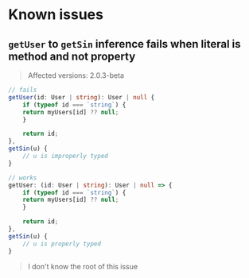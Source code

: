 # Known issues

## `getUser` to `getSin` inference fails when literal is method and not property

> Affected versions: 2.0.3-beta

```ts
// fails
getUser(id: User | string): User | null {
    if (typeof id === `string`) {
    return myUsers[id] ?? null;
    }

    return id;
},
getSin(u) {
    // u is improperly typed
}
```

```ts
// works
getUser: (id: User | string): User | null => {
    if (typeof id === `string`) {
    return myUsers[id] ?? null;
    }

    return id;
},
getSin(u) {
    // u is properly typed
}
```

> I don't know the root of this issue
